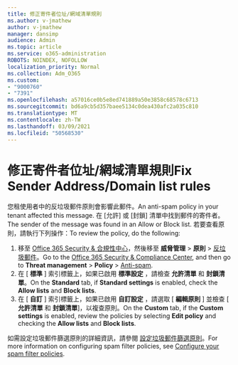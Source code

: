 ```yaml
---
title: 修正寄件者位址/網域清單規則
ms.author: v-jmathew
author: v-jmathew
manager: dansimp
audience: Admin
ms.topic: article
ms.service: o365-administration
ROBOTS: NOINDEX, NOFOLLOW
localization_priority: Normal
ms.collection: Adm_O365
ms.custom:
- "9000760"
- "7391"
ms.openlocfilehash: a57016ce0b5e8ed741889a50e3858c68578c6713
ms.sourcegitcommit: bd6a9cb5d357baee5134c0dea430afc2a035c810
ms.translationtype: MT
ms.contentlocale: zh-TW
ms.lasthandoff: 03/09/2021
ms.locfileid: "50568530"
---
```

# <a name="fix-sender-addressdomain-list-rules"></a><span data-ttu-id="199e4-102">修正寄件者位址/網域清單規則</span><span class="sxs-lookup"><span data-stu-id="199e4-102">Fix Sender Address/Domain list rules</span></span>

<span data-ttu-id="199e4-103">您租使用者中的反垃圾郵件原則會影響此郵件。</span><span class="sxs-lookup"><span data-stu-id="199e4-103">An anti-spam policy in your tenant affected this message.</span></span> <span data-ttu-id="199e4-104">在 [允許] 或 [封鎖] 清單中找到郵件的寄件者。</span><span class="sxs-lookup"><span data-stu-id="199e4-104">The sender of the message was found in an Allow or Block list.</span></span> <span data-ttu-id="199e4-105">若要查看原則，請執行下列操作：</span><span class="sxs-lookup"><span data-stu-id="199e4-105">To review the policy, do the following:</span></span>

1. <span data-ttu-id="199e4-106">移至 [Office 365 Security & 合規性中心](https://go.microsoft.com/fwlink/p/?linkid=2077143)，然後移至 **威脅管理**  >  **原則**  >  [反垃圾郵件](https://go.microsoft.com/fwlink/?linkid=2101518)。</span><span class="sxs-lookup"><span data-stu-id="199e4-106">Go to the [Office 365 Security & Compliance Center](https://go.microsoft.com/fwlink/p/?linkid=2077143), and then go to **Threat management** > **Policy** > [Anti-spam](https://go.microsoft.com/fwlink/?linkid=2101518).</span></span>
2. <span data-ttu-id="199e4-107">在 [ **標準** ] 索引標籤上，如果已啟用 **標準設定** ，請檢查 **允許清單** 和 **封鎖清單**。</span><span class="sxs-lookup"><span data-stu-id="199e4-107">On the **Standard** tab, if **Standard settings** is enabled, check the **Allow lists** and **Block lists**.</span></span>
3. <span data-ttu-id="199e4-108">在 [ **自訂** ] 索引標籤上，如果已啟用 **自訂設定** ，請選取 [ **編輯原則** ] 並檢查 [ **允許清單** 和 **封鎖清單**]，以複查原則。</span><span class="sxs-lookup"><span data-stu-id="199e4-108">On the **Custom** tab, if the **Custom settings** is enabled, review the policies by selecting **Edit policy** and checking the **Allow lists** and **Block lists**.</span></span>

<span data-ttu-id="199e4-109">如需設定垃圾郵件篩選原則的詳細資訊，請參閱 [設定垃圾郵件篩選原則](https://go.microsoft.com/fwlink/?linkid=2101431)。</span><span class="sxs-lookup"><span data-stu-id="199e4-109">For more information on configuring spam filter policies, see [Configure your spam filter policies](https://go.microsoft.com/fwlink/?linkid=2101431).</span></span>

